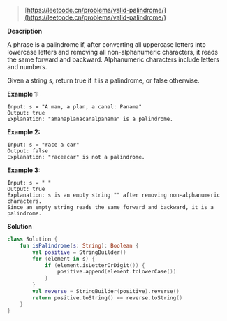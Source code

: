 > [https://leetcode.cn/problems/valid-palindrome/](https://leetcode.cn/problems/valid-palindrome/)

**Description**

A phrase is a palindrome if, after converting all uppercase letters into lowercase letters and removing all non-alphanumeric characters, it reads the same forward and backward. Alphanumeric characters include letters and numbers.

Given a string s, return true if it is a palindrome, or false otherwise.

**Example 1:**
```text
Input: s = "A man, a plan, a canal: Panama"
Output: true
Explanation: "amanaplanacanalpanama" is a palindrome.
```
**Example 2:**
```text
Input: s = "race a car"
Output: false
Explanation: "raceacar" is not a palindrome.
```
**Example 3:**
```text
Input: s = " "
Output: true
Explanation: s is an empty string "" after removing non-alphanumeric characters.
Since an empty string reads the same forward and backward, it is a palindrome.
```

**Solution**
```kotlin
class Solution {
    fun isPalindrome(s: String): Boolean {
        val positive = StringBuilder()
        for (element in s) {
            if (element.isLetterOrDigit()) {
                positive.append(element.toLowerCase())
            }
        }
        val reverse = StringBuilder(positive).reverse()
        return positive.toString() == reverse.toString()
    }
}
```